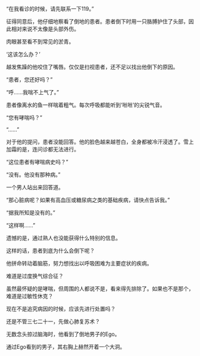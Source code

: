 “在我看诊的时候，请先联系一下119。”

征得同意后，他仔细地察看了倒地的患者。患者倒下时用一只胳膊护住了头部，因此相对来说不太像是头部外伤。

肉眼甚至看不到常见的淤青。

‘这该怎么办？’

越发焦躁的他咬住了嘴唇。仅仅是扫视患者，还不足以找出他倒下的原因。

“患者，您还好吗？”

“呼……我喘不上气了。”

患者像离水的鱼一样喘着粗气。每次呼吸都能听到‘咝咝’的尖锐气音。

“您有哮喘吗？”

“……”

对于他的提问，患者没能回答。他的脸色越来越苍白，全身都被冷汗浸透了。雪上加霜的是，连问诊都无法进行。

“这位患者有哮喘病史吗？”

“没有。他没有那种病。”

一个男人站出来回答道。

“那心脏病呢？如果有高血压或糖尿病之类的基础疾病，请快点告诉我。”

“据我所知是没有的。”

“这样啊……”

遗憾的是，通过熟人也没能获得什么特别的信息。

这样的话，患者到底为什么会倒下呢？

他拼命转动着脑筋，努力想找出以呼吸困难为主要症状的疾病。

难道是过度换气综合征？

虽然最怀疑的是哮喘，但周围的人都说不是，看来得先排除了。如果也不是那个，难道是过敏性休克？

现在不是追究病因的时候，应该先进行处置吗？

还是不管三七二十一，先做心肺复苏术？

无数念头掠过脑海时，他看到了倒地男子的Ego。

通过Ego看到的男子，其右胸上赫然开着一个大洞。